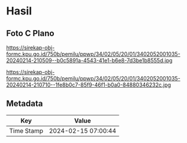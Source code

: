 # Hasil

## Foto C Plano

https://sirekap-obj-formc.kpu.go.id/750b/pemilu/ppwp/34/02/05/20/01/3402052001035-20240214-210509--b0c5891a-4543-41e1-b6e8-7d3be1b8555d.jpg

https://sirekap-obj-formc.kpu.go.id/750b/pemilu/ppwp/34/02/05/20/01/3402052001035-20240214-210710--1fe8b0c7-85f9-46f1-b0a0-84880346232c.jpg


## Metadata

| Key        | Value               |
| ---------- | ------------------- |
| Time Stamp | 2024-02-15 07:00:44 |



